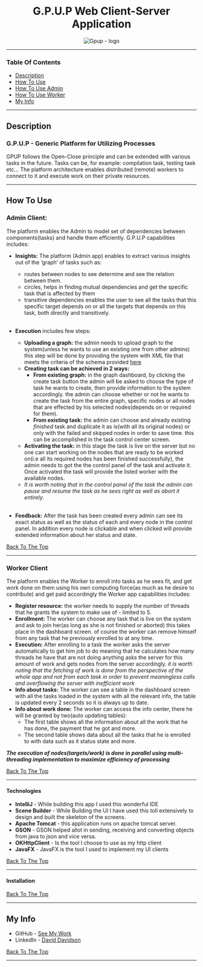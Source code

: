 # <center>G.P.U.P Web Client-Server Application</center>

<center><img  src="https://i.ibb.co/6m4xm80/DD.png" alt="Gpup - logo" border="0"></center>

***
### Table Of Contents

- [Description](#description)
- [How To Use](#how-to-use)
- [How To Use Admin](#admin-client)
- [How To Use Worker](#worker-client)
- [My Info](#my-info)
***


## Description
### G.P.U.P - Generic Platform for Utilizing Processes
GPUP follows the Open-Close principle and can be extended with various tasks in the future.
Tasks can be, for example: compilation task, testing task etc...
The platform architecture enables distributed (remote) workers to connect to it and execute work on their private resources.
***

## How To Use
### Admin Client:

 The platform enables the Admin to model set of dependencies between components(tasks) and handle them efficiently. G.P.U.P capabilities includes:

 - <B>Insights:</B> The platform (Admin app) enables to extract various insights out of the ‘graph’ of tasks such as:
	- routes between nodes to see determine and see the relation between them.
	- circles, helps in finding mutual dependencies and get the specific task that is affected by them
	- transitive dependencies enables the user to see all the tasks that this specific target depends on or all the targets that depends on this task, both directly and transitively.
    <br />
	
- <B>Execution</B> includes few steps: 
    - <B>Uploading a graph:</B> the admin needs to upload graph to the system(unless he wants to use an existing one from other admins) this step will be done by providing the system with XML file that meets the criteria of the schema provided [here]("www.SchemaFileLink.com")
    - <B>Creating task can be achieved in 2 ways:</B> 
        - <B>From existing graph:</B> in the graph dashboard, by clicking the create task button the admin will be asked to choose the type of task he wants to create, then provide information to the system accordingly. the admin can choose whether or not he wants to create the task from the entire graph, specific nodes or all nodes that are effected by his selected nodes(depends on or required for them).
        - <B>From existing task:</B> the admin can choose and already existing *finished* task and duplicate it as is(with all its original nodes) or only with the failed and skipped nodes in order to save time. this can be accomplished in the task control center screen.
    - <B>Activating the task:</B> in this stage the task is live on the server but no one can start working on the nodes that are ready to be worked on(i.e all its required nodes has been finished successfully), the admin needs to got the the control panel of the task and activate it. Once activated the task will provide the listed worker with the available nodes.
    - *It is worth noting that in the control panel of the task the admin can pause and resume the task as he sees right as well as abort it entirely.*
    <br />
- <B>Feedback:</B> After the task has been created every admin can see its exact status as well as the status of each and every node in the control panel. In addition every node is clickable and when clicked will provide extended information about her status and state.

[Back To The Top](#table-of-contents)
***



### Worker Client
The platform enables the Worker to enroll into tasks as he sees fit, and get work done on them using his own computing force(as much as he desire to contribute) and get paid accordingly the Worker app capabilities  includes:
- <B>Register resource:</B> the worker needs to supply the number of threads that he grants the system to make use of - limited to 5.
- <B>Enrollment:</B> The worker can choose any task that is live on the system and ask to join her(as long as she is not finished or aborted) this takes place in the dashboard screen. of course the worker can remove himself from any task that he previously enrolled to at any time.
- <B>Execution:</B> After enrolling to a task the worker asks the server automatically to get him job to do meaning that he calculates how many threads he have that are not doing anything asks the server for this amount of work and gets nodes from the server accordingly. *it is worth noting that the fetching of work is done from the perspective of the whole app and not from each task in order to prevent meaningless calls and overflowing the server with inefficient work*
- <B>Info about tasks:</B> The worker can see a table in the dashboard screen with all the tasks loaded in the system with all the relevant info, the table is updated every 2 seconds so it is always up to date.
- <B>Info about work done:</B> The worker can access the info center, there he will be granted by two(auto updating tables):
    - The first table shows all the information about all the work that he has done, the payment that he got and more.
    - The second table shows data about all the tasks that he is enrolled to with data such as it status state and more.



<B>*The execution of nodes(targets/work) is done in parallel using multi-threading implementation to maximize efficiency of processing*</B>

[Back To The Top](#table-of-contents)
***

#### Technologies

- <B>IntelliJ</B> - While building this app I used this wonderful IDE
- <B>Scene Builder</B> - While Building the UI I have used this toll extensively to design and built the skeleton of the screens.
- <B>Apache Tomcat</B> - this application runs on apache tomcat server.
- <B>GSON</B> - GSON helped allot in sending, receiving and converting objects from java to json and vice versa.
- <B>OKHttpClient</B> - Is the tool I choose to use as my http client
- <B>JavaFX</B> - JavaFX is the tool I used to implement my UI clients

[Back To The Top](#table-of-contents)
***

#### Installation
[Back To The Top](#table-of-contents)
***

## My Info

- GitHub - [See My Work](https://github.com/ddavid-son)
- LinkedIn - [David Davidson](https://www.linkedin.com/in/david-davidson-7067b918a/)

[Back To The Top](#table-of-contents)
***
